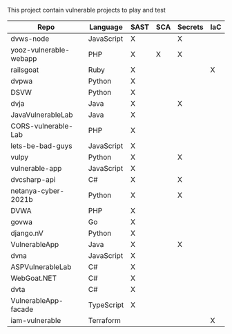 This project contain vulnerable projects to play and test

|  Repo | Language | SAST | SCA | Secrets | IaC |
|---|---|---|---|---|---|
| dvws-node              | JavaScript | X |   | X |   |
| yooz-vulnerable-webapp | PHP        | X | X | X |   |
| railsgoat              | Ruby       | X |   |   | X |
| dvpwa                  | Python     | X |   |   |   |
| DSVW                   | Python     | X |   |   |   |
| dvja                   | Java       | X |   | X |   |
| JavaVulnerableLab      | Java       | X |   |   |   |
| CORS-vulnerable-Lab    | PHP        | X |   |   |   |
| lets-be-bad-guys       | JavaScript | X |   |   |   |
| vulpy                  | Python     | X |   | X |   |
| vulnerable-app         | JavaScript | X |   |   |   |
| dvcsharp-api           | C#         | X |   | X |   |
| netanya-cyber-2021b    | Python     | X |   | X |   |
| DVWA                   | PHP        | X |   |   |   |
| govwa                  | Go         | X |   |   |   |
| django.nV              | Python     | X |   |   |   |
| VulnerableApp          | Java       | X |   | X |   |
| dvna                   | JavaScript | X |   |   |   |
| ASPVulnerableLab       | C#         | X |   |   |   |
| WebGoat.NET            | C#         | X |   |   |   |
| dvta                   | C#         | X |   |   |   |
| VulnerableApp-facade   | TypeScript | X |   |   |   |
| iam-vulnerable         | Terraform  |   |   |   | X |